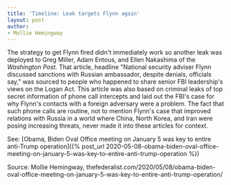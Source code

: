 ```yaml
---
title: 'Timeline: Leak targets Flynn again'
layout: post
author:
- Mollie Hemingway
---
```


The strategy to get Flynn fired didn't immediately work so another leak was deployed to Greg Miller, Adam Entous, and Ellen Nakashima of the *Washington Post.* That article, headline "National security adviser Flynn discussed sanctions with Russian ambassador, despite denials, officials say," was sourced to people who happened to share senior FBI leadership's views on the Logan Act. This article was also based on criminal leaks of top secret information of phone call intercepts and laid out the FBI's case for why Flynn's contacts with a foreign adversary were a problem. The fact that such phone calls are routine, not to mention Flynn's case that improved relations with Russia in a world where China, North Korea, and Iran were posing increasing threats, never made it into these articles for context.

See: [Obama, Biden Oval Office meeting on January 5 was key to entire anti-Trump operation]({% post_url 2020-05-08-obama-biden-oval-office-meeting-on-january-5-was-key-to-entire-anti-trump-operation %})

Source: Mollie Hemingway, thefederalist.com/2020/05/08/obama-biden-oval-office-meeting-on-january-5-was-key-to-entire-anti-trump-operation/
